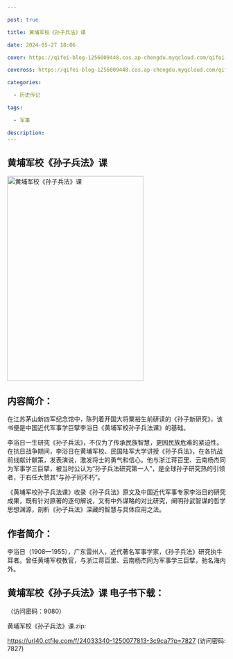 ```yaml
---

post: true

title: 黄埔军校《孙子兵法》课

date: 2024-05-27 18:06

cover: https://qifei-blog-1256009448.cos.ap-chengdu.myqcloud.com/qifei-blog/66060a299f345e8d03b9fc26.jpg

coveross: https://qifei-blog-1256009448.cos.ap-chengdu.myqcloud.com/qifei-blog/66060a299f345e8d03b9fc26.jpg

categories:

  - 历史传记

tags:

  - 军事

description:
---
```


## 黄埔军校《孙子兵法》课
<img alt="黄埔军校《孙子兵法》课 " class="aligncenter loading" data-was-processed="true" decoding="async" fetchpriority="high" height="471" src="https://qifei-blog-1256009448.cos.ap-chengdu.myqcloud.com/qifei-blog/66060a299f345e8d03b9fc26.jpg " style="cursor: zoom-in;" width="314"/>

## 内容简介：

在江苏茅山新四军纪念馆中，陈列着开国大将粟裕生前研读的《孙子新研究》，该书便是中国近代军事学巨擘李浴日《黄埔军校孙子兵法课》的基础。

李浴日一生研究《孙子兵法》，不仅为了传承民族智慧，更因民族危难的紧迫性。在抗日战争期间，李浴日在黄埔军校、民国陆军大学讲授《孙子兵法》，在各抗战前线献计献策，发表演说，激发将士的勇气和信心。他与浙江蒋百里、云南杨杰同为军事学三巨擘，被当时公认为“孙子兵法研究第一人”，是全球孙子研究热的引领者，于右任大赞其“与孙子同不朽”。

《黄埔军校孙子兵法课》收录《孙子兵法》原文及中国近代军事专家李浴日的研究成果，既有针对原著的逐句解说，又有中外谋略的对比研究，阐明孙武智谋的哲学思想渊源，剖析《孙子兵法》深藏的智慧与具体应用之法。

## 作者简介：

李浴日（1908—1955），广东雷州人，近代著名军事学家，《孙子兵法》研究执牛耳者。曾任黄埔军校教官，与浙江蒋百里、云南杨杰同为军事学三巨擘，驰名海内外。

## 黄埔军校《孙子兵法》课 电子书下载：

 （访问密码：9080）

黄埔军校《孙子兵法》课.zip: 

https://url40.ctfile.com/f/24033340-1250077813-3c9ca7?p=7827 (访问密码: 7827)
